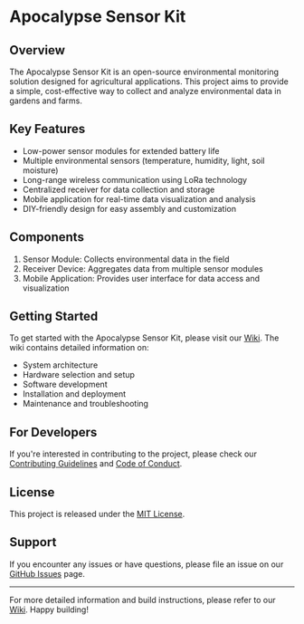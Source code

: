 # Apocalypse Sensor Kit

## Overview

The Apocalypse Sensor Kit is an open-source environmental monitoring solution designed for agricultural applications. This project aims to provide a simple, cost-effective way to collect and analyze environmental data in gardens and farms.

## Key Features

- Low-power sensor modules for extended battery life
- Multiple environmental sensors (temperature, humidity, light, soil moisture)
- Long-range wireless communication using LoRa technology
- Centralized receiver for data collection and storage
- Mobile application for real-time data visualization and analysis
- DIY-friendly design for easy assembly and customization

## Components

1. Sensor Module: Collects environmental data in the field
2. Receiver Device: Aggregates data from multiple sensor modules
3. Mobile Application: Provides user interface for data access and visualization

## Getting Started

To get started with the Apocalypse Sensor Kit, please visit our [Wiki](https://github.com/team-watchdog/apocalypse-sensor-kit/wiki). The wiki contains detailed information on:

- System architecture
- Hardware selection and setup
- Software development
- Installation and deployment
- Maintenance and troubleshooting

## For Developers

If you're interested in contributing to the project, please check our [Contributing Guidelines](CONTRIBUTING.md) and [Code of Conduct](CODE_OF_CONDUCT.md).

## License

This project is released under the [MIT License](LICENSE).

## Support

If you encounter any issues or have questions, please file an issue on our [GitHub Issues](https://github.com/team-watchdog/apocalypse-sensor-kit/issues) page.

---

For more detailed information and build instructions, please refer to our [Wiki](https://github.com/team-watchdog/apocalypse-sensor-kit/wiki). Happy building!
